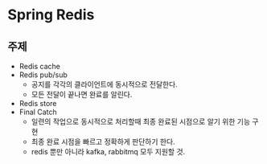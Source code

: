 # Spring Redis

## 주제

- Redis cache
- Redis pub/sub
  - 공지를 각각의 클라이언트에 동시적으로 전달한다.
  - 모든 전달이 끝나면 완료를 알린다.
- Redis store
- Final Catch
  - 일련의 작업으로 동시적으로 처리할때 최종 완료된 시점으로 알기 위한 기능 구현
  - 최종 완료 시점을 빠르고 정확하게 판단하기 한다.
  - redis 뿐만 아니라 kafka, rabbitmq 모두 지원할 것.
